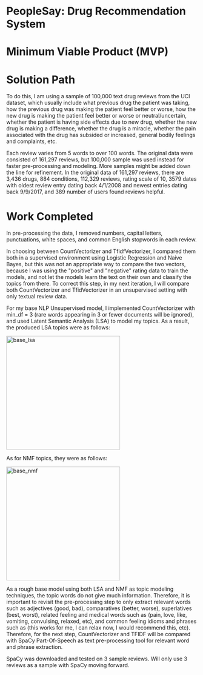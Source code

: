 # PeopleSay: Drug Recommendation System

# Minimum Viable Product (MVP)

# Solution Path

To do this, I am using a sample of 100,000 text drug reviews from the UCI dataset, which usually include what previous drug the patient was taking, how the previous drug was making the patient feel better or worse, how the new drug is making the patient feel better or worse or neutral/uncertain, whether the patient is having side effects due to new drug, whether the new drug is making a difference, whether the drug is a miracle, whether the pain associated with the drug has subsided or increased, general bodily feelings and complaints, etc. 

Each review varies from 5 words to over 100 words. The original data were consisted of 161,297 reviews, but 100,000 sample was used instead for faster pre-processing and modeling. More samples might be added down the line for refinement. In the original data of 161,297 reviews, there are 3,436 drugs, 884 conditions, 112,329 reviews, rating scale of 10, 3579 dates with oldest review entry dating back 4/1/2008 and newest entries dating back 9/9/2017, and 389 number of users found reviews helpful. 

# Work Completed

In pre-processing the data, I removed numbers, capital letters, punctuations, white spaces, and common English stopwords in each review.

In choosing between CountVectorizer and TfidfVectorizer, I compared them both in a supervised environment using Logistic Regression and Naive Bayes, but this was not an appropriate way to compare the two vectors, because I was using the "positive" and "negative" rating data to train the models, and not let the models learn the text on their own and classify the topics from there. To correct this step, in my next iteration, I will compare both CountVectorizer and TfidVectorizer in an unsupervised setting with only textual review data. 

For my base NLP Unsupervised model, I implemented CountVectorizer with min_df = 3 (rare words appearing in 3 or fewer documents will be ignored), and used Latent Semantic Analysis (LSA) to model my topics. As a result, the produced LSA topics were as follows:

<img width="300" alt="base_lsa" src="https://user-images.githubusercontent.com/67651332/162654061-a71dcfde-c9eb-4c07-a5c4-4db22bed0f76.PNG">

As for NMF topics, they were as follows:

<img width="300" alt="base_nmf" src="https://user-images.githubusercontent.com/67651332/162654089-09a25d86-eac1-4ae3-a5e8-b73b41d2815c.PNG">

As a rough base model using both LSA and NMF as topic modeling techniques, the topic words do not give much information. Therefore, it is important to revisit the pre-processing step to only extract relevant words such as adjectives (good, bad), comparatives (better, worse), superlatives (best, worst), related feeling and medical words such as (pain, love, like, vomiting, convulsing, relaxed, etc), and common feeling idioms and phrases such as (this works for me, I can relax now, I would recommend this, etc). Therefore, for the next step, CountVectorizer and TFIDF will be compared with SpaCy Part-Of-Speech as text pre-processing tool for relevant word and phrase extraction. 

SpaCy was downloaded and tested on 3 sample reviews. Will only use 3 reviews as a sample with SpaCy moving forward. 


